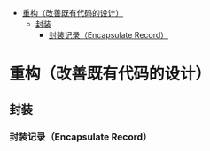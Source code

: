 <!-- TOC -->

- [重构（改善既有代码的设计）](#重构改善既有代码的设计)
  - [封装](#封装)
    - [封装记录（Encapsulate Record）](#封装记录encapsulate-record)

<!-- /TOC -->
# 重构（改善既有代码的设计）

## 封装

### 封装记录（Encapsulate Record）